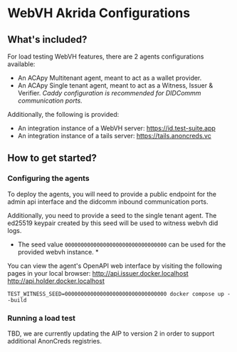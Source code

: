 # WebVH Akrida Configurations

## What's included?
For load testing WebVH features, there are 2 agents configurations available:
- An ACApy Multitenant agent, meant to act as a wallet provider.
- An ACApy Single tenant agent, meant to act as a Witness, Issuer & Verifier.
*Caddy configuration is recommended for DIDCommm communication ports.*

Additionally, the following is provided:
- An integration instance of a WebVH server: https://id.test-suite.app
- An integration instance of a tails server: https://tails.anoncreds.vc

## How to get started?

### Configuring the agents

To deploy the agents, you will need to provide a public endpoint for the admin api interface and the didcomm inbound communication ports.

Additionally, you need to provide a seed to the single tenant agent. The ed25519 keypair created by this seed will be used to witness webvh did logs.
* The seed value `00000000000000000000000000000000` can be used for the provided webvh instance. *

You can view the agent's OpenAPI web interface by visiting the following pages in your local browser:
http://api.issuer.docker.localhost
http://api.holder.docker.localhost


`TEST_WITNESS_SEED=00000000000000000000000000000000 docker compose up --build`

### Running a load test

TBD, we are currently updating the AIP to version 2 in order to support additional AnonCreds registries.